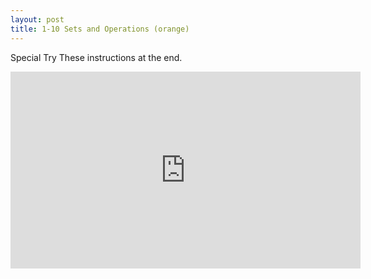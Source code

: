 ```yaml
---
layout: post
title: 1-10 Sets and Operations (orange)
---
```

Special Try These instructions at the end.
<iframe width="560" height="315" src="https://www.youtube.com/embed/D-PJWilYG7E" frameborder="0" allowfullscreen></iframe>
